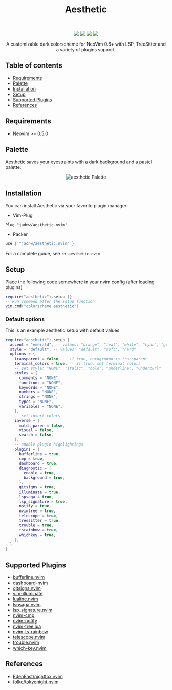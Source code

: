 <h1 align="center">Aesthetic</h1>
<br />
<p align="center">
  <a href="https://github.com/jadnw/aesthetic.nvim/stargazers"><img src="https://img.shields.io/github/stars/jadnw/aesthetic.nvim?colorA=1b2125&colorB=73aace&style=for-the-badge"></a>
  <a href="https://github.com/jadnw/aesthetic.nvim/issues"><img src="https://img.shields.io/github/issues/jadnw/aesthetic.nvim?colorA=1b2125&colorB=f08789&style=for-the-badge"></a>
  <a href="https://github.com/jadnw/aesthetic.nvim/contributors"><img src="https://img.shields.io/github/contributors/jadnw/aesthetic.nvim?colorA=1b2125&colorB=83c1ae&style=for-the-badge"></a>
  <a href="https://github.com/jadnw/aesthetic.nvim/network/members"><img src="https://img.shields.io/github/forks/jadnw/aesthetic.nvim?colorA=1b2125&colorB=b3a8f9&style=for-the-badge"></a>
</p>

<p align="center">
  A customizable dark colorscheme for NeoVim 0.6+ with LSP, TreeSitter and a variety of plugins support.
</p>

## Table of contents

- [Requirements](#requirements)
- [Palette](#palette)
- [Installation](#Installation)
- [Setup](#setup)
- [Supported Plugins](#supported-plugins)
- [References](#references)

## Requirements

- Neovim >= 0.5.0

## Palette

Aesthetic saves your eyestraints with a dark background and a pastel palette.

<div align="center">
  <img 
    src="https://raw.githubusercontent.com/jadnw/aesthetic.nvim/main/media/palette.svg"
    alt="aesthetic Palette"
  />
</div>

## Installation

You can install Aesthetic via your favorite plugin manager:

- Vim-Plug
```vim
Plug "jadnw/aesthetic.nvim"
```

- Packer
```lua
use { "jadnw/aesthetic.nvim" }
```

For a complete guide, see ```:h aesthetic.nvim```

## Setup

Place the following code somewhere in your nvim config (after loading plugins)

```lua
require("aesthetic").setup {}
-- Run command after the setup function
vim.cmd("colorscheme aesthetic")
```

### Default options

This is an example aesthetic setup with default values

```lua
require("aesthetic").setup {
  accent = "emerald", -- values: "orange", "teal", "white", "cyan", "green", "magenta", "purple", "red", "blue", "yellow"
  style = "default", -- values: "default", "soft", "hard" 
  options = {
    transparent = false, -- if true, background is transparent
    terminal_colors = true, -- if true, set terminal colors
    -- set style: "NONE", "italic", "bold", "underline", "undercurl"
    styles = {
      comments = "NONE",
      functions = "NONE",
      keywords = "NONE",
      numbers = "NONE",
      strings = "NONE",
      types = "NONE",
      variables = "NONE",
    },
    -- set invert colors
    inverse = {
      match_paren = false,
      visual = false,
      search = false,
    },
    -- enable plugin highlightings
    plugins = {
      bufferline = true,
      cmp = true,
      dashboard = true,
      diagnostic = {
        enable = true,
        background = true,
      },
      gitsigns = true,
      illuminate = true,
      lspsaga = true,
      lsp_signature = true,
      notify = true,
      nvimtree = true,
      telescope = true,
      treesitter = true,
      trouble = true,
      tsrainbow = true,
      whichkey = true,
    },
  }
}
```

## Supported Plugins

- [bufferline.nvim](https://github.com/akinsho/bufferline.nvim)
- [dashboard-nvim](https://github.com/glepnir/dashboard-nvim)
- [gitsigns.nvim](https://github.com/lewis6991/gitsigns.nvim)
- [vim-illuminate](https://github.com/RRethy/vim-illuminate)
- [lualine.nvim](https://github.com/nvim-lualine/lualine.nvim)
- [lspsaga.nvim](https://github.com/glepnir/lspsaga.nvim)
- [lsp_signature.nvim](https://github.com/ray-x/lsp_signature)
- [nvim-cmp](https://github.com/hrsh7th/nvim-cmp)
- [nvim-notify](https://github.com/rcarriga/nvim-notify)
- [nvim-tree.lua](https://github.com/kyazdani42/nvim-tree.lua)
- [nvim-ts-rainbow](https://github.com/p00f/nvim-ts-rainbow)
- [telescope.nvim](https://github.com/nvim-telescope/telescope.nvim)
- [trouble.nvim](https://github.com/folke/trouble.nvim)
- [which-key.nvim](https://github.com/folke/which-key.nvim)

## References

- [EdenEast/nightfox.nvim](https://github.com/EdenEast/nightfox.nvim)
- [folke/tokyonight.nvim](https://github.com/folke/tokyonight.nvim)
